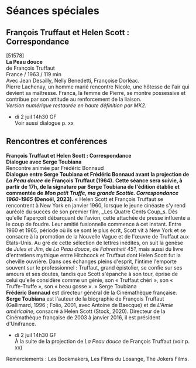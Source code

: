 # Séances spéciales

## François Truffaut et Helen Scott : Correspondance

[51578]  
**La Peau douce**  
de François Truffaut  
France / 1963 / 119 min  
Avec Jean Desailly, Nelly Benedetti, Françoise Dorléac.  
Pierre Lachenay, un homme marié rencontre Nicole, une hôtesse de l'air qui devient sa maîtresse. Franca, la femme de Pierre, se montre possessive et contribue par son attitude au renforcement de la liaison.  
_Version numérique restaurée en haute définition par MK2._

- di 2 juil 14h30 GF  
Voir aussi dialogue p. xx

## Rencontres et conférences

**François Truffaut et Helen Scott : Correspondance**  
**Dialogue avec Serge Toubiana**  
Rencontre animée par Frédéric Bonnaud  
**Dialogue entre Serge Toubiana et Frédéric Bonnaud avant la projection de** **_La Peau douce_** **de François Truffaut (1964).** **Cette séance sera suivie, à partir de 17h, de la signature par Serge Toubiana de l'édition établie et commentée de** **_Mon petit Truffe, ma grande Scottie. Correspondance 1960-1965_** **(Denoël, 2023).** « Helen Scott et François Truffaut se rencontrent à New York en janvier 1960, lorsque le jeune cinéaste s'y rend auréolé du succès de son premier film, _Les Quatre Cents Coup_s. Dès qu'elle l'aperçoit débarquant de l'avion, cette attachée de presse influente a le coup de foudre. Leur amitié fusionnelle commence à cet instant. Entre 1960 et 1965, période où ils se sont le plus écrit, Scott vit à New York et se consacre à la promotion de la Nouvelle Vague et de l'œuvre de Truffaut aux États-Unis. Au gré de cette sélection de lettres inédites, on suit la genèse de _Jules et Jim_, de _La Peau douce_, de _Fahrenheit 451_, mais aussi du livre d'entretiens mythique entre Hitchcock et Truffaut dont Helen Scott fut la cheville ouvrière. Dans ces échanges pleins d'esprit, l'intime l'emporte souvent sur le professionnel : Truffaut, grand épistolier, se confie sur ses amours et ses doutes, tandis que Scott s'épanche à son tour, éprise de celui qu'elle considère comme un génie, son « Truffaut chéri », son « Truffe-Truffe », son « beau gosse ». » Serge Toubiana  
**Frédéric Bonnaud** est directeur général de la Cinémathèque française.  
**Serge Toubiana** est l'auteur de la biographie de François Truffaut (Gallimard, 1996 ; Folio, 2001, avec Antoine de Baecque) et de _L'Amie américaine_, consacré à Helen Scott (Stock, 2020). Directeur de la Cinémathèque française de 2003 à janvier 2016, il est président d'Unifrance.

- di 2 juil 14h30 GF  
À la suite de la projection de _La Peau douce_ de François Truffaut (voir p. xx)

Remerciements : Les Bookmakers, Les Films du Losange, The Jokers Films.